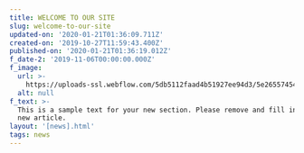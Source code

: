 ```yaml
---
title: WELCOME TO OUR SITE
slug: welcome-to-our-site
updated-on: '2020-01-21T01:36:09.711Z'
created-on: '2019-10-27T11:59:43.400Z'
published-on: '2020-01-21T01:36:19.012Z'
f_date-2: '2019-11-06T00:00:00.000Z'
f_image:
  url: >-
    https://uploads-ssl.webflow.com/5db5112faad4b51927ee94d3/5e26557454abf8d8cf1ded90_Hometown%20Crop.png
  alt: null
f_text: >-
  This is a sample text for your new section. Please remove and fill in with a a
  new article.
layout: '[news].html'
tags: news
---
```



